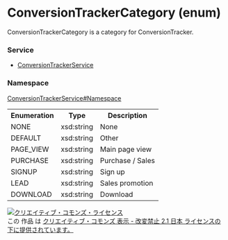 # ConversionTrackerCategory (enum)
ConversionTrackerCategory is a category for ConversionTracker.

### Service
+ [ConversionTrackerService](../../services/ConversionTrackerService.md)

### Namespace
[ConversionTrackerService#Namespace](../../services/ConversionTrackerService.md#namespace)

<table>
 <tr>
  <th>Enumeration </th>
  <th>Type</th>
  <th>Description</th>
 <tr>
  <td>NONE</td>
  <td>xsd:string</td>
  <td>None</td>
 </tr>
 <tr>
  <td>DEFAULT</td>
  <td>xsd:string</td>
  <td>Other</td>
 </tr>
 <tr>
  <td>PAGE_VIEW</td>
  <td>xsd:string</td>
  <td>Main page view</td>
 </tr>
 <tr>
  <td>PURCHASE</td>
  <td>xsd:string</td>
  <td>Purchase / Sales</td>
 </tr>
 <tr>
  <td>SIGNUP</td>
  <td>xsd:string</td>
  <td>Sign up</td>
 </tr>
 <tr>
  <td>LEAD</td>
  <td>xsd:string</td>
  <td>Sales promotion</td>
 </tr>
 <tr>
  <td>DOWNLOAD</td>
  <td>xsd:string</td>
  <td>Download</td>
 </tr>
</table>

<a rel="license" href="http://creativecommons.org/licenses/by-nd/2.1/jp/"><img alt="クリエイティブ・コモンズ・ライセンス" style="border-width:0" src="https://i.creativecommons.org/l/by-nd/2.1/jp/88x31.png" /></a><br />この 作品 は <a rel="license" href="http://creativecommons.org/licenses/by-nd/2.1/jp/">クリエイティブ・コモンズ 表示 - 改変禁止 2.1 日本 ライセンスの下に提供されています。</a>
